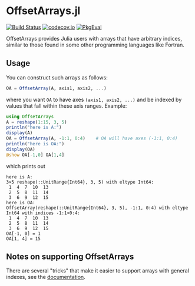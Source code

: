 # OffsetArrays.jl

[![Build Status](https://travis-ci.org/JuliaArrays/OffsetArrays.jl.svg?branch=master)](https://travis-ci.org/JuliaArrays/OffsetArrays.jl)
[![codecov.io](http://codecov.io/github/JuliaArrays/OffsetArrays.jl/coverage.svg?branch=master)](http://codecov.io/github/JuliaArrays/OffsetArrays.jl?branch=master)
[![PkgEval][pkgeval-img]][pkgeval-url]


OffsetArrays provides Julia users with arrays that have arbitrary
indices, similar to those found in some other programming languages
like Fortran.

## Usage

You can construct such arrays as follows:

```julia
OA = OffsetArray(A, axis1, axis2, ...)
```

where you want `OA` to have axes `(axis1, axis2, ...)` and be indexed by values that
fall within these axis ranges. Example:

```julia
using OffsetArrays
A = reshape(1:15, 3, 5)
println("here is A:")
display(A)
OA = OffsetArray(A, -1:1, 0:4)    # OA will have axes (-1:1, 0:4)
println("here is OA:")
display(OA)
@show OA[-1,0] OA[1,4]
```

which prints out

```
here is A:
3×5 reshape(::UnitRange{Int64}, 3, 5) with eltype Int64:
 1  4  7  10  13
 2  5  8  11  14
 3  6  9  12  15
here is OA:
OffsetArray(reshape(::UnitRange{Int64}, 3, 5), -1:1, 0:4) with eltype Int64 with indices -1:1×0:4:
 1  4  7  10  13
 2  5  8  11  14
 3  6  9  12  15
OA[-1, 0] = 1
OA[1, 4] = 15
```


## Notes on supporting OffsetArrays

There are several "tricks" that make it easier to support arrays with general indexes, see the [documentation](http://docs.julialang.org/en/latest/devdocs/offset-arrays/).


[pkgeval-img]: https://juliaci.github.io/NanosoldierReports/pkgeval_badges/O/OffsetArrays.svg
[pkgeval-url]: https://juliaci.github.io/NanosoldierReports/pkgeval_badges/report.html
